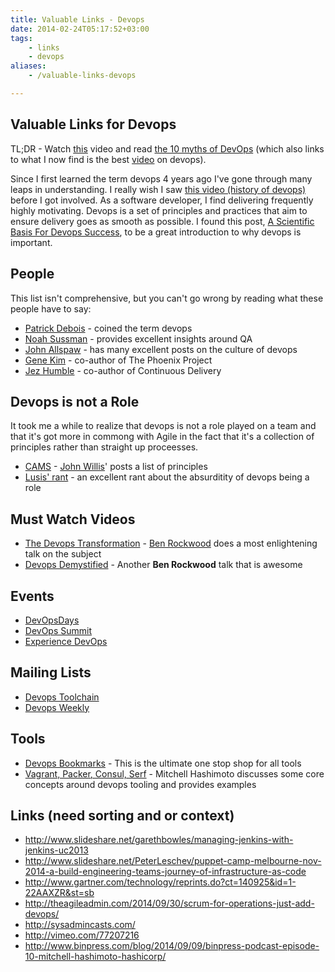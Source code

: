 ```yaml
---
title: Valuable Links - Devops
date: 2014-02-24T05:17:52+03:00
tags:
    - links
    - devops
aliases:
    - /valuable-links-devops

---
```



## Valuable Links for Devops

TL;DR - Watch [this][the-devops-transformation] video and read [the 10 myths of DevOps][10-myths] (which also links to
what I now find is the best [video][beerops-video] on devops).

Since I first learned the term devops 4 years ago I've gone through many leaps in understanding. I really wish I saw
[this video (history of devops)][history-devops] before I got involved. As a software developer, I find delivering
frequently highly motivating. Devops is a set of principles and practices that aim to ensure delivery goes as smooth
as possible. I found this post, [A Scientific Basis For Devops Success][devops-success], to be a great introduction
to why devops is important.

[history-devops]: https://www.youtube.com/watch?v=o7-IuYS0iSE
[devops-success]: http://blog.devopsguys.com/2014/02/25/a-scientific-basis-for-devops-success/
[10-myths]: https://sethvargo.com/the-ten-myths-of-devops/
[beerops-video]: https://vimeo.com/101735253

## People

This list isn't comprehensive, but you can't go wrong by reading what these people have to say:

* [Patrick Debois][jedi4ever] - coined the term devops
* [Noah Sussman][noah-sussman] - provides excellent insights around QA
* [John Allspaw][john-allspaw] - has many excellent posts on the culture of devops
* [Gene Kim][gene-kim] - co-author of The Phoenix Project
* [Jez Humble][jez-humble] - co-author of Continuous Delivery

## Devops is not a Role

It took me a while to realize that devops is not a role played on a team and that it's got more in commong with Agile in
the fact that it's a collection of principles rather than straight up proceesses.

* [CAMS][cams] - [John Willis][john-willis]' posts a list of principles
* [Lusis' rant][lusis-rant] - an excellent rant about the absurditity of devops being a role

## Must Watch Videos

* [The Devops Transformation][the-devops-transformation] - [Ben Rockwood][ben-rockwood] does a most
  enlightening talk on the subject
* [Devops Demystified][devops-demystified] - Another **Ben Rockwood** talk that is awesome

## Events

* [DevOpsDays][devopsdays]
* [DevOps Summit][devopssummit]
* [Experience DevOps][experiencedevops]

## Mailing Lists

* [Devops Toolchain][devops-toolchain]
* [Devops Weekly][devops-weekly]

## Tools

* [Devops Bookmarks][devops-bookmarks] - This is the ultimate one stop shop for all tools
* [Vagrant, Packer, Consul, Serf][mitchellh] - Mitchell Hashimoto discusses some core concepts around devops tooling and
  provides examples

[devops-bookmarks]: http://www.devopsbookmarks.com
[mitchellh]: http://www.infoq.com/presentations/vagrant-packer-consul-serf

## Links (need sorting and or context)

* http://www.slideshare.net/garethbowles/managing-jenkins-with-jenkins-uc2013
* http://www.slideshare.net/PeterLeschev/puppet-camp-melbourne-nov-2014-a-build-engineering-teams-journey-of-infrastructure-as-code
* http://www.gartner.com/technology/reprints.do?ct=140925&id=1-22AAXZR&st=sb
* http://theagileadmin.com/2014/09/30/scrum-for-operations-just-add-devops/
* http://sysadmincasts.com/
* http://vimeo.com/77207216
* http://www.binpress.com/blog/2014/09/09/binpress-podcast-episode-10-mitchell-hashimoto-hashicorp/

[jedi4ever]: http://jedi.be/
[noah-sussman]: http://www.noahsussman.com/
[john-allspaw]: http://www.kitchensoap.com/
[ben-rockwood]: https://twitter.com/benr/
[john-willis]: https://twitter.com/botchagalupe/
[gene-kim]: http://itrevolution.com/
[jez-humble]: http://continuousdelivery.com/

[lusis-rant]: http://blog.lusis.org/blog/2013/06/04/devops-the-title-match/
[cams]: http://www.getchef.com/blog/2010/07/16/what-devops-means-to-me/
[devops-demystified]: https://www.youtube.com/watch?v=h5E--QSBVBY
[the-devops-transformation]: https://www.youtube.com/watch?v=3KpPBnEtRj4

[devopssummit]: http://devopssummit.com/
[devopsdays]: http://www.devopsdays.org/
[experiencedevops]: http://web.experiencedevops.org/

[devops-toolchain]: https://code.google.com/p/devops-toolchain/
[devops-weekly]: http://devopsweekly.com/



